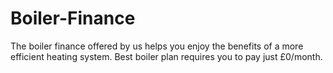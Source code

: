 # Boiler-Finance
The boiler finance offered by us helps you enjoy the benefits of a more efficient heating system. Best boiler plan requires you to pay just £0/month.
